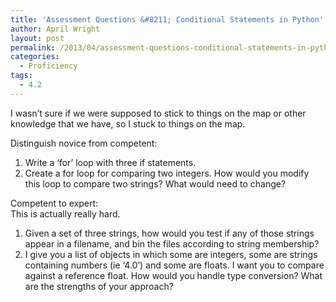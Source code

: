 ```yaml
---
title: 'Assessment Questions &#8211; Conditional Statements in Python'
author: April Wright
layout: post
permalink: /2013/04/assessment-questions-conditional-statements-in-python/
categories:
  - Proficiency
tags:
  - 4.2
---
```

I wasn&#8217;t sure if we were supposed to stick to things on the map or other knowledge that we have, so I stuck to things on the map.

Distinguish novice from competent:  
1. Write a &#8216;for&#8217; loop with three if statements.  
2. Create a for loop for comparing two integers. How would you modify this loop to compare two strings? What would need to change?

Competent to expert:  
This is actually really hard.  
1. Given a set of three strings, how would you test if any of those strings appear in a filename, and bin the files according to string membership?  
2. I give you a list of objects in which some are integers, some are strings containing numbers (ie &#8216;4.0&#8217;) and some are floats. I want you to compare against a reference float. How would you handle type conversion? What are the strengths of your approach?